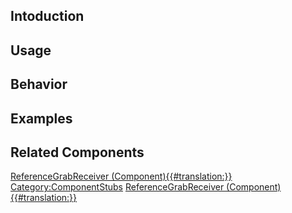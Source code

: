 <languages></languages> <translate>

## Intoduction

## Usage

## Behavior

## Examples

## Related Components

</translate>

[ReferenceGrabReceiver
(Component){{#translation:}}](Category:Components{{#translation:}} "wikilink")
[Category:ComponentStubs](Category:ComponentStubs "wikilink")
[ReferenceGrabReceiver
(Component){{#translation:}}](Category:Components:UIX:Interaction{{#translation:}} "wikilink")